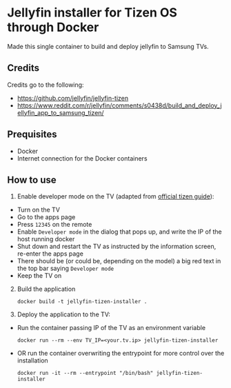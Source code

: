 # Jellyfin installer for Tizen OS through Docker
Made this single container to build and deploy jellyfin to Samsung TVs.

## Credits
Credits go to the following:
- https://github.com/jellyfin/jellyfin-tizen
- https://www.reddit.com/r/jellyfin/comments/s0438d/build_and_deploy_jellyfin_app_to_samsung_tizen/

## Prequisites
- Docker
- Internet connection for the Docker containers

## How to use
1. Enable developer mode on the TV (adapted from [official tizen guide](https://developer.samsung.com/tv/develop/getting-started/using-sdk/tv-device)):
  - Turn on the TV
  - Go to the apps page
  - Press `12345` on the remote
  - Enable `Developer mode` in the dialog that pops up, and write the IP of the host running docker
  - Shut down and restart the TV as instructed by the information screen, re-enter the apps page
  - There should be (or could be, depending on the model) a big red text in the top bar saying `Developer mode`
  - Keep the TV on
2. Build the application
   ```
   docker build -t jellyfin-tizen-installer .
   ```
3. Deploy the application to the TV:
  - Run the container passing IP of the TV as an environment variable
    ```
    docker run --rm --env TV_IP=<your.tv.ip> jellyfin-tizen-installer
    ```
  - OR run the container overwriting the entrypoint for more control over the installation
    ```
    docker run -it --rm --entrypoint "/bin/bash" jellyfin-tizen-installer
    ``` 